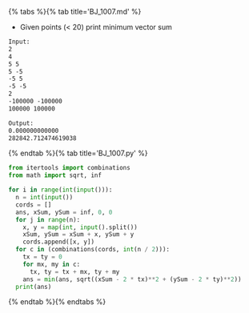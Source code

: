 {% tabs %}{% tab title='BJ_1007.md' %}

* Given points (< 20) print minimum vector sum

```txt
Input:
2
4
5 5
5 -5
-5 5
-5 -5
2
-100000 -100000
100000 100000

Output:
0.000000000000
282842.712474619038
```

{% endtab %}{% tab title='BJ_1007.py' %}

```py
from itertools import combinations
from math import sqrt, inf

for i in range(int(input())):
  n = int(input())
  cords = []
  ans, xSum, ySum = inf, 0, 0
  for j in range(n):
    x, y = map(int, input().split())
    xSum, ySum = xSum + x, ySum + y
    cords.append([x, y])
  for c in (combinations(cords, int(n / 2))):
    tx = ty = 0
    for mx, my in c:
      tx, ty = tx + mx, ty + my
    ans = min(ans, sqrt((xSum - 2 * tx)**2 + (ySum - 2 * ty)**2))
  print(ans)
```

{% endtab %}{% endtabs %}
